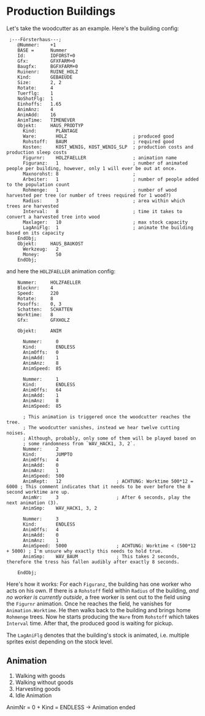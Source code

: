 # Production Buildings

Let's take the woodcutter as an example. Here's the building config:
```
 ;---Försterhaus---;
    @Nummer:    +1
    BASE =      Nummer
    Id:         IDFORST+0
    Gfx:        GFXFARM+0
    Baugfx:     BGFXFARM+0
   	Ruinenr:    RUINE_HOLZ
    Kind:       GEBAEUDE
    Size:       2, 2
    Rotate:     4
    Tuerflg:    1
    NoShotFlg:  1
    Einhoffs:   1.65
    AnimAnz:    4
    AnimAdd:    16
    AnimTime:   TIMENEVER
    Objekt:     HAUS_PRODTYP
      Kind:       PLANTAGE
      Ware:       HOLZ                        ; produced good
      Rohstoff:   BAUM                        ; required good
      Kosten:     KOST_WENIG, KOST_WENIG_SLP  ; production costs and production sleep costs
      Figurnr:    HOLZFAELLER                 ; animation name
      Figuranz:   1                           ; number of animated people per building, however, only 1 will ever be out at once.
      Maxnorohst: 8                           ;
      Arbeiter:	  1                           ; number of people added to the population count
      Rohmenge:   1                           ; number of wood harvested per tree (or number of trees required for 1 wood?)
      Radius:     3                           ; area within which trees are harvested
      Interval:   8                           ; time it takes to convert a harvested tree into wood
      Maxlager:   10                          ; max stock capacity
      LagAniFlg:  1                           ; animate the building based on its capacity
    EndObj;
    Objekt:     HAUS_BAUKOST
      Werkzeug:   2
      Money:      50
    EndObj;
```
and here the `HOLZFAELLER` animation config:
```
    Nummer:     HOLZFAELLER
    Blocknr:    4
    Speed:      220
    Rotate:     8
    Posoffs:    0, 3
    Schatten:   SCHATTEN
    Worktime:   8
    Gfx:        GFXHOLZ

    Objekt:     ANIM

      Nummer:     0
      Kind:       ENDLESS
      AnimOffs:   0
      AnimAdd:    1
      AnimAnz:    8
      AnimSpeed:  85

      Nummer:     1
      Kind:       ENDLESS
      AnimOffs:   64
      AnimAdd:    1
      AnimAnz:    8
      AnimSpeed:  85

      ; This animation is triggered once the woodcutter reaches the tree.
      ; The woodcutter vanishes, instead we hear twelve cutting noises.
      ; Although, probably, only some of them will be played based on
      ; some randomness from `WAV_HACK1, 3, 2`.
      Nummer:     2
      Kind:       JUMPTO
      AnimOffs:   4
      AnimAdd:    0
      AnimAnz:    1
      AnimSpeed:  500
	  AnimRept:	  12					; ACHTUNG: Worktime 500*12 = 6000 ; This comment indicates that it needs to be over before the 8 second worktime are up.
      AnimNr:     3                     ; After 6 seconds, play the next animation (3).
      AnimSmp:    WAV_HACK1, 3, 2

      Nummer:     3
      Kind:       ENDLESS
      AnimOffs:   4
      AnimAdd:    0
      AnimAnz:    1
      AnimSpeed:  5000					; ACHTUNG: Worktime < (500*12 + 5000) ; I'm unsure why exactly this needs to hold true.
      AnimSmp:    WAV_BAUM              ; This takes 2 seconds, therefore the tress has fallen audibly after exactly 8 seconds.

    EndObj;
```

Here's how it works: For each `Figuranz`, the building has one worker who acts on his own. If there is a `Rohstoff`
field within `Radius` of the building, _and no worker is currently outside_, a free worker is sent out to the field
using the `Figurnr` animation. Once he reaches the field, he vanishes for `Animation.Worktime`. He then walks back to
the building and brings home `Rohmenge` trees. Now he starts producing the `Ware` from `Rohstoff` which takes `Interval`
time. After that, the produced good is waiting for pickup.

The `LagAniFlg` denotes that the building's stock is animated, i.e. multiple sprites exist depending on the stock level.

## Animation

1. Walking with goods
2. Walking without goods
3. Harvesting goods
4. Idle Animation

AnimNr = 0 + Kind = ENDLESS -> Animation ended
